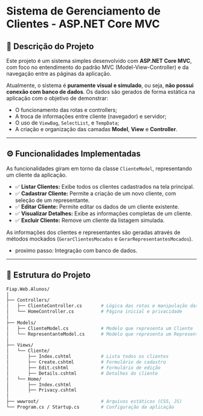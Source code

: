 # Sistema de Gerenciamento de Clientes - ASP.NET Core MVC

## 📌 Descrição do Projeto

Este projeto é um sistema simples desenvolvido com **ASP.NET Core MVC**, com foco no entendimento do padrão MVC (Model-View-Controller) e da navegação entre as páginas da aplicação. 

Atualmente, o sistema é **puramente visual e simulado**, ou seja, **não possui conexão com banco de dados**. Os dados são gerados de forma estática na aplicação com o objetivo de demonstrar:

- O funcionamento das rotas e controllers;
- A troca de informações entre cliente (navegador) e servidor;
- O uso de `ViewBag`, `SelectList`, e `TempData`;
- A criação e organização das camadas **Model**, **View** e **Controller**.

---

## ⚙️ Funcionalidades Implementadas

As funcionalidades giram em torno da classe `ClienteModel`, representando um cliente da aplicação.

- ✅ **Listar Clientes:** Exibe todos os clientes cadastrados na tela principal.
- ✅ **Cadastrar Cliente:** Permite a criação de um novo cliente, com seleção de um representante.
- ✅ **Editar Cliente:** Permite editar os dados de um cliente existente.
- ✅ **Visualizar Detalhes:** Exibe as informações completas de um cliente.
- ✅ **Excluir Cliente:** Remove um cliente da listagem simulada.

As informações dos clientes e representantes são geradas através de métodos mockados (`GerarClientesMocados` e `GerarRepresentantesMocados`).

- proximo passo: Integração com banco de dados.
---

## 🧠 Estrutura do Projeto

```bash
Fiap.Web.Alunos/
│
├── Controllers/
│   ├── ClienteController.cs       # Lógica das rotas e manipulação das requisições do cliente
│   └── HomeController.cs          # Página inicial e privacidade
│
├── Models/
│   ├── ClienteModel.cs            # Modelo que representa um Cliente
│   └── RepresentanteModel.cs      # Modelo que representa um Representante
│
├── Views/
│   └── Cliente/
│       ├── Index.cshtml           # Lista todos os clientes
│       ├── Create.cshtml          # Formulário de cadastro
│       ├── Edit.cshtml            # Formulário de edição
│       ├── Details.cshtml         # Detalhes do cliente
│   └── Home/
│       ├── Index.cshtml
│       ├── Privacy.cshtml
│
├── wwwroot/                       # Arquivos estáticos (CSS, JS)
└── Program.cs / Startup.cs        # Configuração da aplicação
